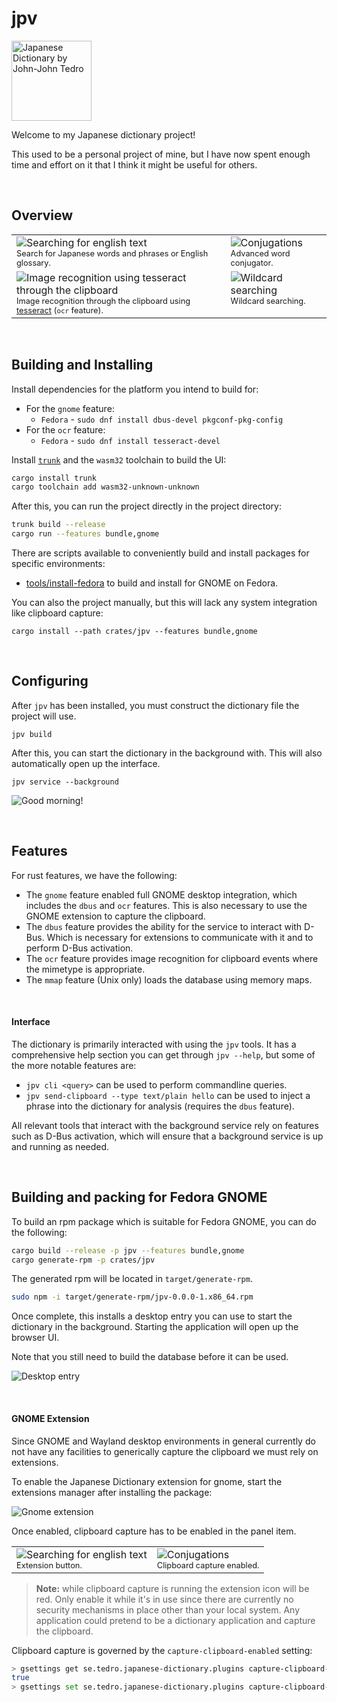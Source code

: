 # jpv

<a href="https://github.com/udoprog/jpv">
<img height="128" width="128" alt="Japanese Dictionary by John-John Tedro" src="https://github.com/udoprog/jpv/blob/main/gfx/logo.png?raw=true" />
</a>

Welcome to my Japanese dictionary project!

This used to be a personal project of mine, but I have now spent enough time and
effort on it that I think it might be useful for others.

<br>

## Overview

<table>
<tr>
<td valign="top">
  <img alt="Searching for english text" src="https://github.com/udoprog/jpv/blob/main/gfx/feature-english.png?raw=true" />
  <div style="font-size: 0.8em;">Search for Japanese words and phrases or English glossary.</div>
</td>
<td valign="top">
  <img alt="Conjugations" src="https://github.com/udoprog/jpv/blob/main/gfx/feature-conjugate.png?raw=true" /><br>
  <div style="font-size: 0.8em;">Advanced word conjugator.</div>
</td>
</tr>

<tr>
<td valign="top">
  <img alt="Image recognition using tesseract through the clipboard" src="https://github.com/udoprog/jpv/blob/main/gfx/feature-ocr.png?raw=true" />
  <div style="font-size: 0.8em;">Image recognition through the clipboard using <a href="https://github.com/tesseract-ocr/tesseract">tesseract</a> (<code>ocr</code> feature).</div>
</td>
<td valign="top">
  <img alt="Wildcard searching" src="https://github.com/udoprog/jpv/blob/main/gfx/feature-wildcard.png?raw=true" />
  <div style="font-size: 0.8em;">Wildcard searching.</div>
</td>
</tr>
</table>

<br>

## Building and Installing

Install dependencies for the platform you intend to build for:

* For the `gnome` feature:
  * `Fedora` - `sudo dnf install dbus-devel pkgconf-pkg-config`
* For the `ocr` feature:
  * `Fedora` - `sudo dnf install tesseract-devel`

Install [`trunk`] and the `wasm32` toolchain to build the UI:

[`trunk`]: https://trunkrs.dev/

```sh
cargo install trunk
cargo toolchain add wasm32-unknown-unknown
```

After this, you can run the project directly in the project directory:

```sh
trunk build --release
cargo run --features bundle,gnome
```

There are scripts available to conveniently build and install packages for
specific environments:

* [tools/install-fedora](tools/install-fedora) to build and install for GNOME on
  Fedora.

You can also the project manually, but this will lack any system integration
like clipboard capture:

```
cargo install --path crates/jpv --features bundle,gnome
```

<br>

## Configuring

After `jpv` has been installed, you must construct the dictionary file the
project will use.

```
jpv build
```

After this, you can start the dictionary in the background with. This will also
automatically open up the interface.

```
jpv service --background
```

![Good morning!](https://github.com/udoprog/jpv/blob/main/gfx/splash.png?raw=true)

<br>

## Features

For rust features, we have the following:

* The `gnome` feature enabled full GNOME desktop integration, which includes the
  `dbus` and `ocr` features. This is also necessary to use the GNOME extension
  to capture the clipboard.
* The `dbus` feature provides the ability for the service to interact with
  D-Bus. Which is necessary for extensions to communicate with it and to perform
  D-Bus activation.
* The `ocr` feature provides image recognition for clipboard events where the
  mimetype is appropriate.
* The `mmap` feature (Unix only) loads the database using memory maps.

<br>

#### Interface

The dictionary is primarily interacted with using the `jpv` tools. It has a
comprehensive help section you can get through `jpv --help`, but some of the
more notable features are:

* `jpv cli <query>` can be used to perform commandline queries.
* `jpv send-clipboard --type text/plain hello` can be used to inject a phrase
  into the dictionary for analysis (requires the `dbus` feature).

All relevant tools that interact with the background service rely on features
such as D-Bus activation, which will ensure that a background service is up and
running as needed.

<br>

## Building and packing for Fedora GNOME

To build an rpm package which is suitable for Fedora GNOME, you can do the following:

```sh
cargo build --release -p jpv --features bundle,gnome
cargo generate-rpm -p crates/jpv
```

The generated rpm will be located in `target/generate-rpm`.

```sh
sudo npm -i target/generate-rpm/jpv-0.0.0-1.x86_64.rpm
```

Once complete, this installs a desktop entry you can use to start the dictionary
in the background. Starting the application will open up the browser UI.

Note that you still need to build the database before it can be used.

![Desktop entry](https://github.com/udoprog/jpv/blob/main/gfx/desktop.png?raw=true)

<br>

#### GNOME Extension

Since GNOME and Wayland desktop environments in general currently do not have
any facilities to generically capture the clipboard we must rely on extensions.

To enable the Japanese Dictionary extension for gnome, start the extensions
manager after installing the package:

![Gnome extension](https://github.com/udoprog/jpv/blob/main/gfx/gnome-extension.png?raw=true)

Once enabled, clipboard capture has to be enabled in the panel item.

<table>
<tr>
<td valign="top">
  <img alt="Searching for english text" src="https://github.com/udoprog/jpv/blob/main/gfx/gnome-clipboard-capture.png?raw=true" />
  <div style="font-size: 0.8em;">Extension button.</div>
</td>
<td valign="top">
  <img alt="Conjugations" src="https://github.com/udoprog/jpv/blob/main/gfx/gnome-clipboard-capture-enabled.png?raw=true" /><br>
  <div style="font-size: 0.8em;">Clipboard capture enabled.</div>
</td>
</tr>
</table>

> **Note:** while clipboard capture is running the extension icon will be red.
> Only enable it while it's in use since there are currently no security
> mechanisms in place other than your local system. Any application could
> pretend to be a dictionary application and capture the clipboard.

Clipboard capture is governed by the `capture-clipboard-enabled` setting:

```sh
> gsettings get se.tedro.japanese-dictionary.plugins capture-clipboard-enabled
true
> gsettings set se.tedro.japanese-dictionary.plugins capture-clipboard-enabled false
```
